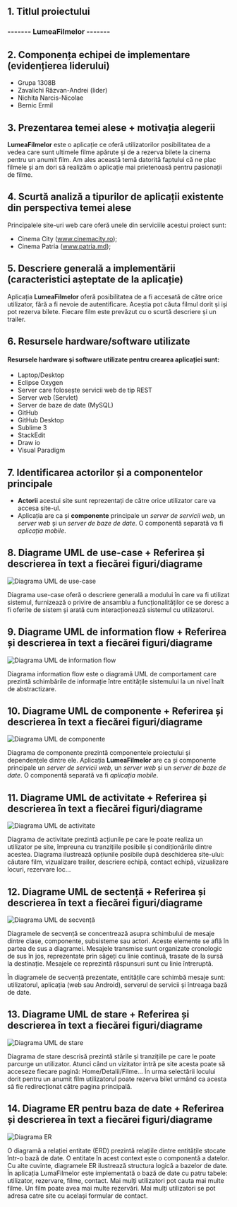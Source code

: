 ## 1. Titlul proiectului
###     ------- LumeaFilmelor -------

## 2. Componența echipei de implementare (evidențierea liderului)
   - Grupa 1308B
   - Zavalichi Răzvan-Andrei (lider)
   - Nichita Narcis-Nicolae
   - Bernic Ermil
   
## 3. Prezentarea temei alese + motivația alegerii
 **LumeaFilmelor** este o aplicație ce oferă utilizatorilor posibilitatea de a vedea care sunt ultimele filme apărute și de a rezerva bilete la cinema pentru un anumit film. Am ales această temă datorită faptului că ne plac filmele și am dori să realizăm o aplicație mai prietenoasă pentru pasionații de filme.

## 4. Scurtă analiză a tipurilor de aplicații existente din perspectiva temei alese
Principalele site-uri web care oferă unele din serviciile acestui proiect sunt:
- Cinema City (www.cinemacity.ro);
- Cinema Patria (www.patria.md); 

## 5. Descriere generală a implementării (caracteristici așteptate de la aplicație)
   Aplicația **LumeaFilmelor** oferă posibilitatea de a fi accesată de către orice utilizator, fără a fi nevoie de autentificare. Aceștia pot căuta filmul dorit și iși pot rezerva bilete. Fiecare film este prevăzut cu o scurtă descriere și un trailer.

## 6. Resursele hardware/software utilizate
   #### Resursele hardware și software utilizate pentru crearea aplicației sunt:
-   Laptop/Desktop
-   Eclipse Oxygen
-   Server care folosește servicii web de tip REST
-   Server web (Servlet)
-   Server de baze de date (MySQL)
-   GitHub
-   GitHub Desktop
-   Sublime 3
-   StackEdit
-   Draw io
-   Visual Paradigm

## 7. Identificarea actorilor și a componentelor principale

 - **Actorii** acestui site sunt reprezentați de către orice utilizator care va accesa site-ul.
- Aplicația are ca și **componente** principale un _server de servicii web_, un _server web_ și un _server de baze de date_. O componentă separată va fi _aplicația mobile_.

## 8. Diagrame UML de use-case + Referirea și descrierea în text a fiecărei figuri/diagrame
![Diagrama UML de use-case](Diagrame/use-case.JPG)

Diagrama use-case oferă o descriere generală a modului în care va fi utilizat sistemul, furnizează o privire de ansamblu a funcționalităților ce se doresc a fi oferite de sistem și arată cum interacționează sistemul cu utilizatorul.

## 9. Diagrame UML de information flow + Referirea și descrierea în text a fiecărei figuri/diagrame
   ![Diagrama UML de information flow](Diagrame/information_flow.JPG)
   
   Diagrama information flow este o diagramă UML de comportament care prezintă schimbările de informație între entitățile sistemului la un nivel înalt de abstractizare.

## 10. Diagrame UML de componente + Referirea și descrierea în text a fiecărei figuri/diagrame
![Diagrama UML de componente](Diagrame/UML_Componente.jpg)

Diagrama de componente prezintă componentele proiectului și dependențele dintre ele. Aplicația **LumeaFilmelor** are ca și componente principale un _server de servicii web_, un _server web_ și un _server de baze de date_. O componentă separată va fi _aplicația mobile_.


## 11. Diagrame UML de activitate + Referirea și descrierea în text a fiecărei figuri/diagrame
![Diagrama UML de activitate](Diagrame/UML_activitate.PNG)

Diagrama de activitate prezintă acțiunile pe care le poate realiza un utilizator pe site, împreuna cu tranzițiile posibile și condiționările dintre acestea. Diagrama ilustrează opțiunile posibile după deschiderea site-ului: căutare film, vizualizare trailer, descriere echipă, contact echipă, vizualizare locuri, rezervare loc...

## 12. Diagrame UML de sectență + Referirea și descrierea în text a fiecărei figuri/diagrame 
![Diagrama UML de secvență](Diagrame/UML_secventa.PNG)

Diagramele de secvență se concentrează asupra schimbului de mesaje dintre clase, componente, subsisteme sau actori. Aceste elemente se află în partea de sus a diagramei. Mesajele transmise sunt organizate cronologic de sus în jos, reprezentate prin săgeți cu linie continuă, trasate de la sursă la destinație. Mesajele ce reprezintă răspunsuri sunt cu linie întreruptă. 

În diagramele de secvență prezentate, entitățile care schimbă mesaje sunt: utilizatorul, aplicația (web sau Android), serverul de servicii și întreaga bază de date.

## 13. Diagrame UML de stare + Referirea și descrierea în text a fiecărei figuri/diagrame
![Diagrama UML de stare](Diagrame/UML_stare.PNG)

Diagrama de stare descrisă prezintă stările și tranzițiile pe care le poate parcurge un utilizator.
Atunci când un vizitator intră pe site acesta poate să acceseze fiecare pagină: Home/Detalii/Filme... 
În urma selectării locului dorit pentru un anumit film utilizatorul poate rezerva bilet urmând ca acesta să fie redirecționat către pagina principală.

## 14. Diagrame ER pentru baza de date + Referirea și descrierea în text a fiecărei figuri/diagrame
![Diagrama ER](Diagrame/UML_ER.jpg)

O diagramă a relației entitate (ERD) prezintă relațiile dintre entitățile stocate într-o bază de date. O entitate în acest context este o componentă a datelor. Cu alte cuvinte, diagramele ER ilustrează structura logică a bazelor de date.
În aplicația LumaFilmelor este implementată o bază de date cu patru tabele: utilizator, rezervare, filme, contact.
Mai mulți utilizatori pot cauta mai multe filme. Un film poate avea mai multe rezervări. Mai mulți utilizatori se pot adresa catre site cu același formular de contact.

